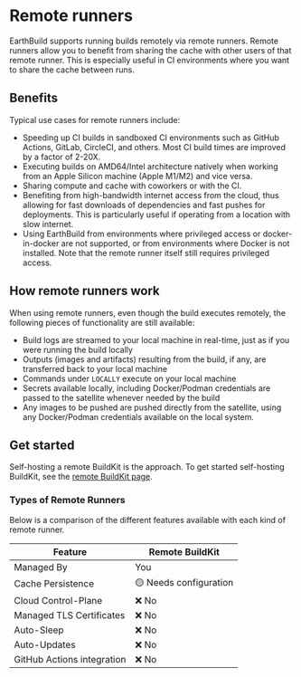 # Remote runners

EarthBuild supports running builds remotely via remote runners. Remote runners allow you to benefit from sharing the cache with other users of that remote runner. This is especially useful in CI environments where you want to share the cache between runs.

## Benefits

Typical use cases for remote runners include:

* Speeding up CI builds in sandboxed CI environments such as GitHub Actions, GitLab, CircleCI, and others. Most CI build times are improved by a factor of 2-20X.
* Executing builds on AMD64/Intel architecture natively when working from an Apple Silicon machine (Apple M1/M2) and vice versa.
* Sharing compute and cache with coworkers or with the CI.
* Benefiting from high-bandwidth internet access from the cloud, thus allowing for fast downloads of dependencies and fast pushes for deployments. This is particularly useful if operating from a location with slow internet.
* Using EarthBuild from environments where privileged access or docker-in-docker are not supported, or from environments where Docker is not installed. Note that the remote runner itself still requires privileged access.

## How remote runners work

When using remote runners, even though the build executes remotely, the following pieces of functionality are still available:

* Build logs are streamed to your local machine in real-time, just as if you were running the build locally
* Outputs (images and artifacts) resulting from the build, if any, are transferred back to your local machine
* Commands under `LOCALLY` execute on your local machine
* Secrets available locally, including Docker/Podman credentials are passed to the satellite whenever needed by the build
* Any images to be pushed are pushed directly from the satellite, using any Docker/Podman credentials available on the local system.

## Get started

Self-hosting a remote BuildKit is the approach. To get started self-hosting BuildKit, see the [remote BuildKit page](ci-integration/remote-buildkit.md).

### Types of Remote Runners

Below is a comparison of the different features available with each kind of remote runner.

| Feature                                                                     | Remote BuildKit        |
|-----------------------------------------------------------------------------|------------------------|
| Managed By                                                                  | You                    |
| Cache Persistence                                                           | 🟡 Needs configuration |
| Cloud Control-Plane                                                         | ❌ No                   |
| Managed TLS Certificates                                                    | ❌ No                   |
| Auto-Sleep                                                                  | ❌ No                   |
| Auto-Updates                                                                | ❌ No                   |
| GitHub Actions integration                                                  | ❌ No                   |
